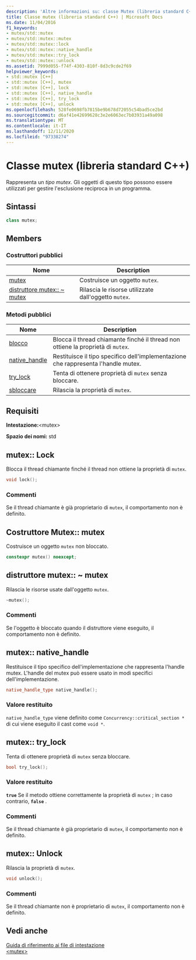 ```yaml
---
description: 'Altre informazioni su: classe Mutex (libreria standard C++)'
title: Classe mutex (libreria standard C++) | Microsoft Docs
ms.date: 11/04/2016
f1_keywords:
- mutex/std::mutex
- mutex/std::mutex::mutex
- mutex/std::mutex::lock
- mutex/std::mutex::native_handle
- mutex/std::mutex::try_lock
- mutex/std::mutex::unlock
ms.assetid: 7999d055-f74f-4303-810f-8d3c9cde2f69
helpviewer_keywords:
- std::mutex [C++]
- std::mutex [C++], mutex
- std::mutex [C++], lock
- std::mutex [C++], native_handle
- std::mutex [C++], try_lock
- std::mutex [C++], unlock
ms.openlocfilehash: 528fe0698fb7815be9b678d72055c54bad5ce2bd
ms.sourcegitcommit: d6af41e42699628c3e2e6063ec7b03931a49a098
ms.translationtype: MT
ms.contentlocale: it-IT
ms.lasthandoff: 12/11/2020
ms.locfileid: "97338274"
---
```

# <a name="mutex-class-c-standard-library"></a>Classe mutex (libreria standard C++)

Rappresenta un *tipo mutex*. Gli oggetti di questo tipo possono essere utilizzati per gestire l'esclusione reciproca in un programma.

## <a name="syntax"></a>Sintassi

```cpp
class mutex;
```

## <a name="members"></a>Members

### <a name="public-constructors"></a>Costruttori pubblici

|Nome|Description|
|----------|-----------------|
|[mutex](#mutex)|Costruisce un oggetto `mutex`.|
|[distruttore mutex:: ~ mutex](#dtormutex_destructor)|Rilascia le risorse utilizzate dall'oggetto `mutex`.|

### <a name="public-methods"></a>Metodi pubblici

|Nome|Description|
|----------|-----------------|
|[blocco](#lock)|Blocca il thread chiamante finché il thread non ottiene la proprietà di `mutex`.|
|[native_handle](#native_handle)|Restituisce il tipo specifico dell'implementazione che rappresenta l'handle mutex.|
|[try_lock](#try_lock)|Tenta di ottenere proprietà di `mutex` senza bloccare.|
|[sbloccare](#unlock)|Rilascia la proprietà di `mutex`.|

## <a name="requirements"></a>Requisiti

**Intestazione:**\<mutex>

**Spazio dei nomi:** std

## <a name="mutexlock"></a><a name="lock"></a> mutex:: Lock

Blocca il thread chiamante finché il thread non ottiene la proprietà di `mutex`.

```cpp
void lock();
```

### <a name="remarks"></a>Commenti

Se il thread chiamante è già proprietario di `mutex`, il comportamento non è definito.

## <a name="mutexmutex-constructor"></a><a name="mutex"></a> Costruttore Mutex:: mutex

Costruisce un oggetto `mutex` non bloccato.

```cpp
constexpr mutex() noexcept;
```

## <a name="mutexmutex-destructor"></a><a name="dtormutex_destructor"></a> distruttore mutex:: ~ mutex

Rilascia le risorse usate dall'oggetto `mutex`.

```cpp
~mutex();
```

### <a name="remarks"></a>Commenti

Se l'oggetto è bloccato quando il distruttore viene eseguito, il comportamento non è definito.

## <a name="mutexnative_handle"></a><a name="native_handle"></a> mutex:: native_handle

Restituisce il tipo specifico dell'implementazione che rappresenta l'handle mutex. L'handle del mutex può essere usato in modi specifici dell'implementazione.

```cpp
native_handle_type native_handle();
```

### <a name="return-value"></a>Valore restituito

`native_handle_type` viene definito come `Concurrency::critical_section *` di cui viene eseguito il cast come `void *`.

## <a name="mutextry_lock"></a><a name="try_lock"></a> mutex:: try_lock

Tenta di ottenere proprietà di `mutex` senza bloccare.

```cpp
bool try_lock();
```

### <a name="return-value"></a>Valore restituito

**`true`** Se il metodo ottiene correttamente la proprietà di `mutex` ; in caso contrario, **`false`** .

### <a name="remarks"></a>Commenti

Se il thread chiamante è già proprietario di `mutex`, il comportamento non è definito.

## <a name="mutexunlock"></a><a name="unlock"></a> mutex:: Unlock

Rilascia la proprietà di `mutex`.

```cpp
void unlock();
```

### <a name="remarks"></a>Commenti

Se il thread chiamante non è proprietario di `mutex`, il comportamento non è definito.

## <a name="see-also"></a>Vedi anche

[Guida di riferimento ai file di intestazione](../standard-library/cpp-standard-library-header-files.md)\
[\<mutex>](../standard-library/mutex.md)
